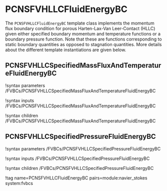 # PCNSFVHLLCFluidEnergyBC

The `PCNSFVHLLCFluidEnergyBC` template class implements the momentum flux boundary condition for
porous Harten-Lax-Van Leer-Contact (HLLC) given either specified boundary momentum and
temperature functions or a
boundary pressure function. Note that these are functions corresponding to
static boundary quantities as opposed to stagnation quantities. More details
about the different template instantiations are given below.

## PCNSFVHLLCSpecifiedMassFluxAndTemperatureFluidEnergyBC

!syntax parameters /FVBCs/PCNSFVHLLCSpecifiedMassFluxAndTemperatureFluidEnergyBC

!syntax inputs /FVBCs/PCNSFVHLLCSpecifiedMassFluxAndTemperatureFluidEnergyBC

!syntax children /FVBCs/PCNSFVHLLCSpecifiedMassFluxAndTemperatureFluidEnergyBC

## PCNSFVHLLCSpecifiedPressureFluidEnergyBC

!syntax parameters /FVBCs/PCNSFVHLLCSpecifiedPressureFluidEnergyBC

!syntax inputs /FVBCs/PCNSFVHLLCSpecifiedPressureFluidEnergyBC

!syntax children /FVBCs/PCNSFVHLLCSpecifiedPressureFluidEnergyBC

!tag name=PCNSFVHLLCFluidEnergyBC pairs=module:navier_stokes system:fvbcs
